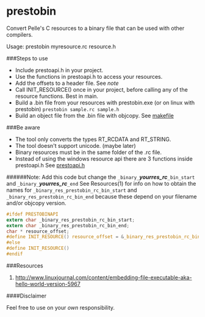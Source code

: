 prestobin
=========

Convert Pelle's C resources to a binary file that can be used with other compilers.

Usage: prestobin myresource.rc resource.h

###Steps to use

* Include prestoapi.h in your project.
* Use the functions in prestoapi.h to access your resources.
* Add the offsets to a header file. See *note*
* Call INIT_RESOURCE() once in your project, before calling any of the resource functions. Best in main.
* Build a .bin file from your resources with prestobin.exe (or on linux with prestobin)
  `prestobin sample.rc sample.h`
* Build an object file from the .bin file with objcopy. See [makefile](https://github.com/Vozzie/prestobin/blob/master/makefile)
 
###Be aware

* The tool only converts the types RT_RCDATA and RT_STRING.
* The tool doesn't support unicode. (maybe later)
* Binary resources must be in the same folder of the .rc file.
* Instead of using the windows resource api there are 3 functions inside prestoapi.h
See [prestoapi.h](https://github.com/Vozzie/prestobin/blob/master/inc/prestoapi.h)

######Note: Add this code but change the `_binary_`___yourres_rc___`_bin_start` and `_binary_`___yourres_rc___`_end` See Resources(1) for info on how to obtain the names for `_binary_res_prestobin_rc_bin_start` and `_binary_res_prestobin_rc_bin_end` because these depend on your filename and/or objcopy version.

```C
#ifdef PRESTOBINAPI
extern char _binary_res_prestobin_rc_bin_start;
extern char _binary_res_prestobin_rc_bin_end;
char * resource_offset;
#define INIT_RESOURCE() resource_offset = &_binary_res_prestobin_rc_bin_start;
#else
#define INIT_RESOURCE() 
#endif
```

###Resources

1. http://www.linuxjournal.com/content/embedding-file-executable-aka-hello-world-version-5967

####Disclaimer

Feel free to use on your *own* responsibility.
